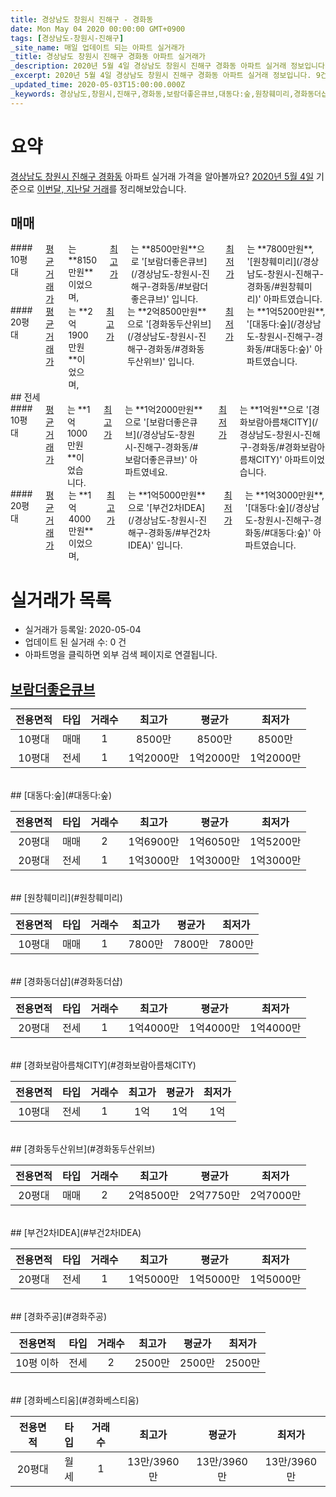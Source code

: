 ```yaml
---
title: 경상남도 창원시 진해구 - 경화동
date: Mon May 04 2020 00:00:00 GMT+0900
tags: [경상남도-창원시-진해구]
_site_name: 매일 업데이트 되는 아파트 실거래가
_title: 경상남도 창원시 진해구 경화동 아파트 실거래가
_description: 2020년 5월 4일 경상남도 창원시 진해구 경화동 아파트 실거래 정보입니다. 9건 아파트 정보가 있습니다.
_excerpt: 2020년 5월 4일 경상남도 창원시 진해구 경화동 아파트 실거래 정보입니다. 9건 아파트 정보가 있습니다.
_updated_time: 2020-05-03T15:00:00.000Z
_keywords: 경상남도,창원시,진해구,경화동,보람더좋은큐브,대동다:숲,원창훼미리,경화동더샵,경화보람아름채CITY,경화동두산위브,부건2차IDEA,경화주공,경화베스티움
---
```





# 요약
<ins>경상남도 창원시 진해구 경화동</ins> 아파트 실거래 가격을 알아볼까요? <ins>2020년 5월 4일</ins> 기준으로 <ins>이번달, 지난달 거래</ins>를 정리해보았습니다.

## 매매
<div class="container">
<div class="six columns" markdown="1">
#### 10평대
<ins>평균 거래가</ins>는 **8150만원**이었으며, <ins>최고가</ins>는 **8500만원**으로 '[보람더좋은큐브](/경상남도-창원시-진해구-경화동/#보람더좋은큐브)' 입니다. <ins>최저가</ins>는 **7800만원**, '[원창훼미리](/경상남도-창원시-진해구-경화동/#원창훼미리)' 아파트였습니다.
</div>
<div class="six columns" markdown="1">
#### 20평대
<ins>평균 거래가</ins>는 **2억1900만원**이었으며, <ins>최고가</ins>는 **2억8500만원**으로 '[경화동두산위브](/경상남도-창원시-진해구-경화동/#경화동두산위브)' 입니다. <ins>최저가</ins>는 **1억5200만원**, '[대동다:숲](/경상남도-창원시-진해구-경화동/#대동다:숲)' 아파트였습니다.
</div>
</div>
## 전세
<div class="container">
<div class="six columns" markdown="1">
#### 10평대
<ins>평균 거래가</ins>는 **1억1000만원**이었습니다. <ins>최고가</ins>는 **1억2000만원**으로 '[보람더좋은큐브](/경상남도-창원시-진해구-경화동/#보람더좋은큐브)' 아파트였네요. <ins>최저가</ins>는 **1억원**으로 '[경화보람아름채CITY](/경상남도-창원시-진해구-경화동/#경화보람아름채CITY)' 아파트이었습니다.
</div>
<div class="six columns" markdown="1">
#### 20평대
<ins>평균 거래가</ins>는 **1억4000만원**이었으며, <ins>최고가</ins>는 **1억5000만원**으로 '[부건2차IDEA](/경상남도-창원시-진해구-경화동/#부건2차IDEA)' 입니다. <ins>최저가</ins>는 **1억3000만원**, '[대동다:숲](/경상남도-창원시-진해구-경화동/#대동다:숲)' 아파트였습니다.
</div>
</div>



# 실거래가 목록
- 실거래가 등록일: 2020-05-04
- 업데이트 된 실거래 수: 0 건
- 아파트명을 클릭하면 외부 검색 페이지로 연결됩니다.

## [보람더좋은큐브](#보람더좋은큐브)

|전용면적|타입|거래수|최고가|평균가|최저가|
|:---:|:---:|:---:|:---:|:---:|:---:|
|10평대|<span class="deal-type-1">매매</span>|1|8500만|8500만|8500만|
|10평대|<span class="deal-type-2">전세</span>|1|1억2000만|1억2000만|1억2000만|

<br/>
## [대동다:숲](#대동다:숲)

|전용면적|타입|거래수|최고가|평균가|최저가|
|:---:|:---:|:---:|:---:|:---:|:---:|
|20평대|<span class="deal-type-1">매매</span>|2|1억6900만|1억6050만|1억5200만|
|20평대|<span class="deal-type-2">전세</span>|1|1억3000만|1억3000만|1억3000만|

<br/>
## [원창훼미리](#원창훼미리)

|전용면적|타입|거래수|최고가|평균가|최저가|
|:---:|:---:|:---:|:---:|:---:|:---:|
|10평대|<span class="deal-type-1">매매</span>|1|7800만|7800만|7800만|

<br/>
## [경화동더샵](#경화동더샵)

|전용면적|타입|거래수|최고가|평균가|최저가|
|:---:|:---:|:---:|:---:|:---:|:---:|
|20평대|<span class="deal-type-2">전세</span>|1|1억4000만|1억4000만|1억4000만|

<br/>
## [경화보람아름채CITY](#경화보람아름채CITY)

|전용면적|타입|거래수|최고가|평균가|최저가|
|:---:|:---:|:---:|:---:|:---:|:---:|
|10평대|<span class="deal-type-2">전세</span>|1|1억|1억|1억|

<br/>
## [경화동두산위브](#경화동두산위브)

|전용면적|타입|거래수|최고가|평균가|최저가|
|:---:|:---:|:---:|:---:|:---:|:---:|
|20평대|<span class="deal-type-1">매매</span>|2|2억8500만|2억7750만|2억7000만|

<br/>
## [부건2차IDEA](#부건2차IDEA)

|전용면적|타입|거래수|최고가|평균가|최저가|
|:---:|:---:|:---:|:---:|:---:|:---:|
|20평대|<span class="deal-type-2">전세</span>|1|1억5000만|1억5000만|1억5000만|

<br/>
## [경화주공](#경화주공)

|전용면적|타입|거래수|최고가|평균가|최저가|
|:---:|:---:|:---:|:---:|:---:|:---:|
|10평 이하|<span class="deal-type-2">전세</span>|2|2500만|2500만|2500만|

<br/>
## [경화베스티움](#경화베스티움)

|전용면적|타입|거래수|최고가|평균가|최저가|
|:---:|:---:|:---:|:---:|:---:|:---:|
|20평대|<span class="deal-type-3">월세</span>|1|13만/3960만|13만/3960만|13만/3960만|

<br/>



